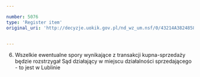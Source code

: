 ```yaml
---

number: 5076
type: 'Register item'
original_uri: 'http://decyzje.uokik.gov.pl/nd_wz_um.nsf/0/43214A3824858156C1257BBA0039597D?OpenDocument'


---
```


6. Wszelkie ewentualne spory wynikające z transakcji kupna-sprzedaży będzie rozstrzygał Sąd działający w miejscu działalności sprzedającego - to jest w Lublinie
